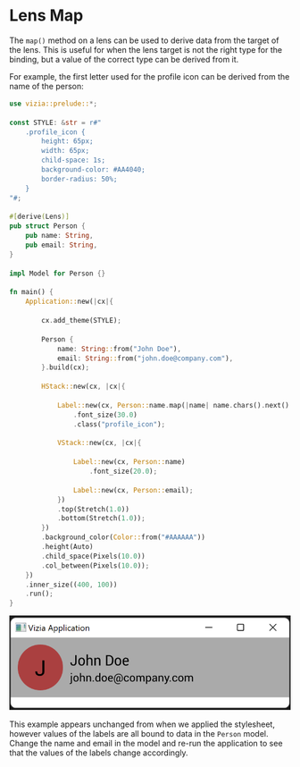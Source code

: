 # Lens Map

The `map()` method on a lens can be used to derive data from the target of the lens. This is useful for when the lens target is not the right type for the binding, but a value of the correct type can be derived from it.

For example, the first letter used for the profile icon can be derived from the name of the person:

```rust
use vizia::prelude::*;

const STYLE: &str = r#"
    .profile_icon {
        height: 65px;
        width: 65px;
        child-space: 1s;
        background-color: #AA4040;
        border-radius: 50%;
    }
"#;

#[derive(Lens)]
pub struct Person {
    pub name: String,
    pub email: String,
}

impl Model for Person {}

fn main() {
    Application::new(|cx|{

        cx.add_theme(STYLE);

        Person {
            name: String::from("John Doe"),
            email: String::from("john.doe@company.com"),
        }.build(cx);

        HStack::new(cx, |cx|{
            
            Label::new(cx, Person::name.map(|name| name.chars().next().unwrap()))
                .font_size(30.0)
                .class("profile_icon");
            
            VStack::new(cx, |cx|{
    
                Label::new(cx, Person::name)
                    .font_size(20.0);
                
                Label::new(cx, Person::email);
            })
            .top(Stretch(1.0))
            .bottom(Stretch(1.0));
        })
        .background_color(Color::from("#AAAAAA"))
        .height(Auto)
        .child_space(Pixels(10.0))
        .col_between(Pixels(10.0));
    })
    .inner_size((400, 100))
    .run();
}
```

![](../img/stylesheet.png)

This example appears unchanged from when we applied the stylesheet, however values of the labels are all bound to data in the `Person` model. Change the name and email in the model and re-run the application to see that the values of the labels change accordingly. 